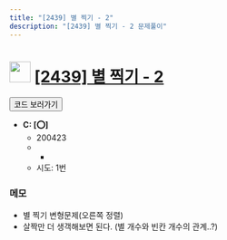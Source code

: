 ```yaml
---
title: "[2439] 별 찍기 - 2"
description: "[2439] 별 찍기 - 2 문제풀이"
---
```

<h1><img src="https://doky.space/assets/icpclev/b3.svg" height="37px"> <a href="http://icpc.me/2439">[2439] 별 찍기 - 2</a></h1>

<a href="https://github.com/DokySp/acmicpc-practice/tree/master/2439"><button class="btn btn-info">코드 보러가기</button></a>

- **C: [:o:]**
  - 200423
  - -
  - 시도: 1번

### 메모
 - 별 찍기 변형문제(오른쪽 정렬)
 - 살짝만 더 생객해보면 된다. (별 개수와 빈칸 개수의 관계..?)
